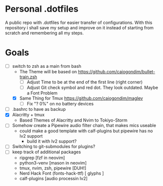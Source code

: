 # Personal .dotfiles
A public repo with .dotfiles for easier transfer of configurations.
With this repository i shall save my setup and improve on it instead of
starting from scratch and remembering all my steps.

# Goals
- [ ] switch to zsh as a main from bash
    - The Theme will be based on https://github.com/caiogondim/bullet-train.zsh
        - [ ] Adjust Time to be at the end of the first line (right corner)
        - [ ] Adjust Git check symbol and red dot. They look outdated. Maybe a Font Problem
    - [x] Same Thing for Tmux https://github.com/caiogondim/maglev
        - [ ] Fix "? 0%" on no battery devices
- [ ] .bashrc to have as backup
- [x] Alacritty + tmux
    - Based Themes of Alacritty and Nvim to Tokiyo-Storm
- [ ] Somehow create a Pipewire audio filter chain, that makes mics useable
    - could make a good template with calf-plugins but pipewire has no lv2 support
        - build it with lv2 support?
- [ ] Switching to git-submodules for plugins?
- [ ] keep track of additional packages
    - ripgrep [fzf in neovim]
    - python3-venv [mason in neovim]
    - tmux, nvim, zsh, pipewire [DUH!]
    - Nerd Hack Font (fonts-hack-ttf) [ glyphs ]
    - calf-plugins [audio processin lv2]
